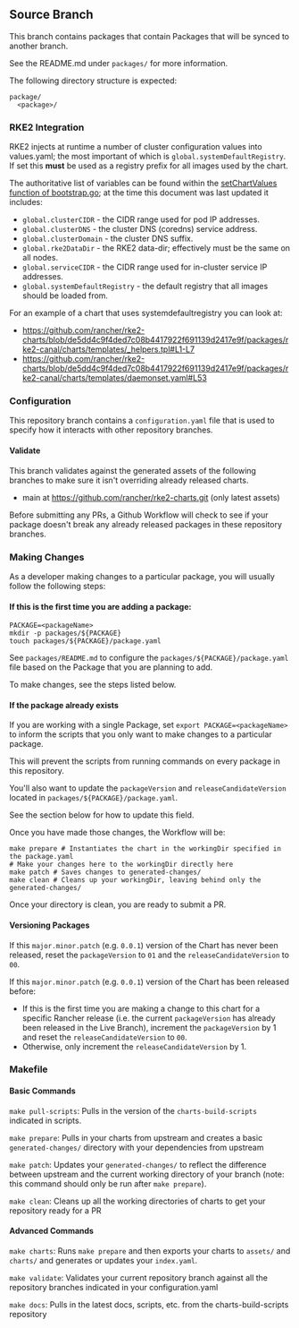 ## Source Branch

This branch contains packages that contain Packages that will be synced to another branch.

See the README.md under `packages/` for more information.

The following directory structure is expected:
```text
package/
  <package>/
```


### RKE2 Integration

RKE2 injects at runtime a number of cluster configuration values into values.yaml; the most important of which is `global.systemDefaultRegistry`.
If set this **must** be used as a registry prefix for all images used by the chart.

The authoritative list of variables can be found within the
[setChartValues function of bootstrap.go](https://github.com/rancher/rke2/blob/master/pkg/bootstrap/bootstrap.go);
at the time this document was last updated it includes:
* `global.clusterCIDR` - the CIDR range used for pod IP addresses.
* `global.clusterDNS` - the cluster DNS (coredns) service address.
* `global.clusterDomain` - the cluster DNS suffix.
* `global.rke2DataDir` - the RKE2 data-dir; effectively must be the same on all nodes.
* `global.serviceCIDR` - the CIDR range used for in-cluster service IP addresses.
* `global.systemDefaultRegistry` - the default registry that all images should be loaded from.

For an example of a chart that uses systemdefaultregistry you can look at:
* https://github.com/rancher/rke2-charts/blob/de5dd4c9f4ded7c08b4417922f691139d2417e9f/packages/rke2-canal/charts/templates/_helpers.tpl#L1-L7
* https://github.com/rancher/rke2-charts/blob/de5dd4c9f4ded7c08b4417922f691139d2417e9f/packages/rke2-canal/charts/templates/daemonset.yaml#L53

### Configuration

This repository branch contains a `configuration.yaml` file that is used to specify how it interacts with other repository branches.

#### Validate

This branch validates against the generated assets of the following branches to make sure it isn't overriding already released charts.
- main at https://github.com/rancher/rke2-charts.git (only latest assets)

Before submitting any PRs, a Github Workflow will check to see if your package doesn't break any already released packages in these repository branches.

### Making Changes

As a developer making changes to a particular package, you will usually follow the following steps:

#### If this is the first time you are adding a package:

```shell
PACKAGE=<packageName>
mkdir -p packages/${PACKAGE}
touch packages/${PACKAGE}/package.yaml
```

See `packages/README.md` to configure the `packages/${PACKAGE}/package.yaml` file based on the Package that you are planning to add.

To make changes, see the steps listed below.

#### If the package already exists

If you are working with a single Package, set `export PACKAGE=<packageName>` to inform the scripts that you only want to make changes to a particular package.

This will prevent the scripts from running commands on every package in this repository.

You'll also want to update the `packageVersion` and `releaseCandidateVersion` located in `packages/${PACKAGE}/package.yaml`.

See the section below for how to update this field.

Once you have made those changes, the Workflow will be:
```shell
make prepare # Instantiates the chart in the workingDir specified in the package.yaml
# Make your changes here to the workingDir directly here
make patch # Saves changes to generated-changes/
make clean # Cleans up your workingDir, leaving behind only the generated-changes/
```

Once your directory is clean, you are ready to submit a PR.

#### Versioning Packages

If this `major.minor.patch` (e.g. `0.0.1`) version of the Chart has never been released, reset the `packageVersion` to `01` and the `releaseCandidateVersion` to `00`.

If this `major.minor.patch` (e.g. `0.0.1`) version of the Chart has been released before:
- If this is the first time you are making a change to this chart for a specific Rancher release (i.e. the current `packageVersion` has already been released in the Live Branch), increment the `packageVersion` by 1 and reset the `releaseCandidateVersion` to `00`.
- Otherwise, only increment the `releaseCandidateVersion` by 1.

### Makefile

#### Basic Commands

`make pull-scripts`: Pulls in the version of the `charts-build-scripts` indicated in scripts.

`make prepare`: Pulls in your charts from upstream and creates a basic `generated-changes/` directory with your dependencies from upstream

`make patch`: Updates your `generated-changes/` to reflect the difference between upstream and the current working directory of your branch (note: this command should only be run after `make prepare`).

`make clean`: Cleans up all the working directories of charts to get your repository ready for a PR

#### Advanced Commands

`make charts`: Runs `make prepare` and then exports your charts to `assets/` and `charts/` and generates or updates your `index.yaml`.

`make validate`: Validates your current repository branch against all the repository branches indicated in your configuration.yaml

`make docs`: Pulls in the latest docs, scripts, etc. from the charts-build-scripts repository
